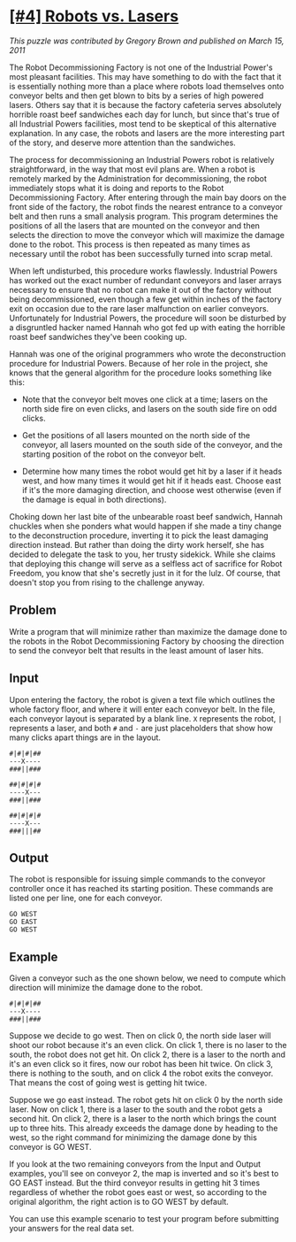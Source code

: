 # [[#4] Robots vs. Lasers](http://www.puzzlenode.com/puzzles/4-robots-vs-lasers)

_This puzzle was contributed by Gregory Brown and published on March 15, 2011_

The Robot Decommissioning Factory is not one of the Industrial Power's most pleasant facilities. This may have something to do with the fact that it is essentially nothing more than a place where robots load themselves onto conveyor belts and then get blown to bits by a series of high powered lasers. Others say that it is because the factory cafeteria serves absolutely horrible roast beef sandwiches each day for lunch, but since that's true of all Industrial Powers facilities, most tend to be skeptical of this alternative explanation. In any case, the robots and lasers are the more interesting part of the story, and deserve more attention than the sandwiches.

The process for decommissioning an Industrial Powers robot is relatively straightforward, in the way that most evil plans are. When a robot is remotely marked by the Administration for decommissioning, the robot immediately stops what it is doing and reports to the Robot Decommissioning Factory. After entering through the main bay doors on the front side of the factory, the robot finds the nearest entrance to a conveyor belt and then runs a small analysis program. This program determines the positions of all the lasers that are mounted on the conveyor and then selects the direction to move the conveyor which will maximize the damage done to the robot. This process is then repeated as many times as necessary until the robot has been successfully turned into scrap metal.

When left undisturbed, this procedure works flawlessly. Industrial Powers has worked out the exact number of redundant conveyors and laser arrays necessary to ensure that no robot can make it out of the factory without being decommissioned, even though a few get within inches of the factory exit on occasion due to the rare laser malfunction on earlier conveyors. Unfortunately for Industrial Powers, the procedure will soon be disturbed by a disgruntled hacker named Hannah who got fed up with eating the horrible roast beef sandwiches they've been cooking up.

Hannah was one of the original programmers who wrote the deconstruction procedure for Industrial Powers. Because of her role in the project, she knows that the general algorithm for the procedure looks something like this:

* Note that the conveyor belt moves one click at a time; lasers on the north side fire on even clicks, and lasers on the south side fire on odd clicks.

* Get the positions of all lasers mounted on the north side of the conveyor, all lasers mounted on the
  south side of the conveyor, and the starting position of the robot on the conveyor belt.

* Determine how many times the robot would get hit by a laser if it heads west, and how many times it would get hit if it heads east. Choose east if it's the more damaging direction, and choose west otherwise (even if the damage is equal in both directions).

Choking down her last bite of the unbearable roast beef sandwich, Hannah chuckles when she ponders what would happen if she made a tiny change to the deconstruction procedure, inverting it to pick the least damaging direction instead. But rather than doing the dirty work herself, she has decided to delegate the task to you, her trusty sidekick. While she claims that deploying this change will serve as a selfless act of sacrifice for Robot Freedom, you know that she's secretly just in it for the lulz. Of course, that doesn't stop you from rising to the challenge anyway.

## Problem

Write a program that will minimize rather than maximize the damage done to the robots in the Robot Decommissioning Factory by choosing the direction to send the conveyor belt that results in the least amount of laser hits.

## Input

Upon entering the factory, the robot is given a text file which outlines the whole factory floor, and where it will enter each conveyor belt. In the file, each conveyor layout is separated by a blank line. `X` represents the robot, `|` represents a laser, and both `#` and `-` are just placeholders that show how many clicks apart things are in the layout.

    #|#|#|##
    ---X----
    ###||###

    ##|#|#|#
    ----X---
    ###||###

    ##|#|#|#
    ----X---
    ###|||##

## Output

The robot is responsible for issuing simple commands to the conveyor controller once it has reached its starting position. These commands are listed one per line, one for each conveyor.

    GO WEST
    GO EAST
    GO WEST

## Example

Given a conveyor such as the one shown below, we need to compute which direction will minimize the damage done to the robot.

    #|#|#|##
    ---X----
    ###||###

Suppose we decide to go west. Then on click 0, the north side laser will shoot our robot because it's an even click. On click 1, there is no laser to the south, the robot does not get hit. On click 2, there is a laser to the north and it's an even click so it fires, now our robot has been hit twice. On click 3, there is nothing to the south, and on click 4 the robot exits the conveyor. That means the cost of going west is getting hit twice.

Suppose we go east instead. The robot gets hit on click 0 by the north side laser. Now on click 1, there is a laser to the south and the robot gets a second hit. On click 2, there is a laser to the north which brings the count up to three hits. This already exceeds the damage done by heading to the west, so the right command for minimizing the damage done by this conveyor is GO WEST.

If you look at the two remaining conveyors from the Input and Output examples, you'll see on conveyor 2, the map is inverted and so it's best to GO EAST instead. But the third conveyor results in getting hit 3 times regardless of whether the robot goes east or west, so according to the original algorithm, the right action is to GO WEST by default.

You can use this example scenario to test your program before submitting your answers for the real data set.